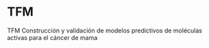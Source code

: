 # TFM
TFM Construcción y validación de modelos predictivos de moléculas activas para el cáncer de mama
